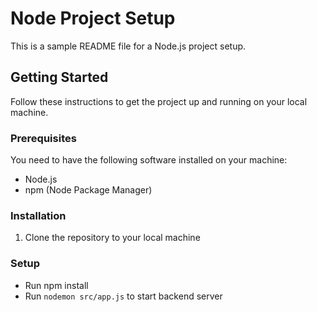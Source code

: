 # Node Project Setup

This is a sample README file for a Node.js project setup.

## Getting Started

Follow these instructions to get the project up and running on your local machine.

### Prerequisites

You need to have the following software installed on your machine:

- Node.js
- npm (Node Package Manager)

### Installation

1. Clone the repository to your local machine

### Setup
- Run npm install
- Run `nodemon src/app.js` to start backend server
